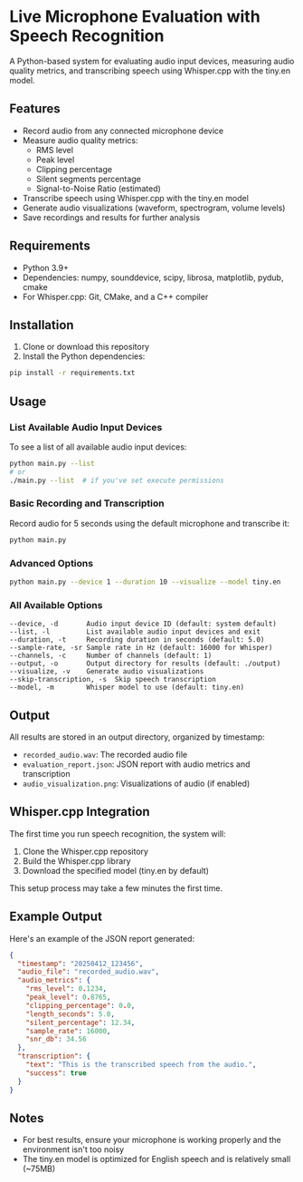 # Live Microphone Evaluation with Speech Recognition

A Python-based system for evaluating audio input devices, measuring audio quality metrics, and transcribing speech using Whisper.cpp with the tiny.en model.

## Features

- Record audio from any connected microphone device
- Measure audio quality metrics:
  - RMS level
  - Peak level
  - Clipping percentage
  - Silent segments percentage
  - Signal-to-Noise Ratio (estimated)
- Transcribe speech using Whisper.cpp with the tiny.en model
- Generate audio visualizations (waveform, spectrogram, volume levels)
- Save recordings and results for further analysis

## Requirements

- Python 3.9+
- Dependencies: numpy, sounddevice, scipy, librosa, matplotlib, pydub, cmake
- For Whisper.cpp: Git, CMake, and a C++ compiler

## Installation

1. Clone or download this repository
2. Install the Python dependencies:

```bash
pip install -r requirements.txt
```

## Usage

### List Available Audio Input Devices

To see a list of all available audio input devices:

```bash
python main.py --list
# or
./main.py --list  # if you've set execute permissions
```

### Basic Recording and Transcription

Record audio for 5 seconds using the default microphone and transcribe it:

```bash
python main.py
```

### Advanced Options

```bash
python main.py --device 1 --duration 10 --visualize --model tiny.en
```

### All Available Options

```
--device, -d       Audio input device ID (default: system default)
--list, -l         List available audio input devices and exit
--duration, -t     Recording duration in seconds (default: 5.0)
--sample-rate, -sr Sample rate in Hz (default: 16000 for Whisper)
--channels, -c     Number of channels (default: 1)
--output, -o       Output directory for results (default: ./output)
--visualize, -v    Generate audio visualizations
--skip-transcription, -s  Skip speech transcription
--model, -m        Whisper model to use (default: tiny.en)
```

## Output

All results are stored in an output directory, organized by timestamp:

- `recorded_audio.wav`: The recorded audio file
- `evaluation_report.json`: JSON report with audio metrics and transcription
- `audio_visualization.png`: Visualizations of audio (if enabled)

## Whisper.cpp Integration

The first time you run speech recognition, the system will:

1. Clone the Whisper.cpp repository
2. Build the Whisper.cpp library
3. Download the specified model (tiny.en by default)

This setup process may take a few minutes the first time.

## Example Output

Here's an example of the JSON report generated:

```json
{
  "timestamp": "20250412_123456",
  "audio_file": "recorded_audio.wav",
  "audio_metrics": {
    "rms_level": 0.1234,
    "peak_level": 0.8765,
    "clipping_percentage": 0.0,
    "length_seconds": 5.0,
    "silent_percentage": 12.34,
    "sample_rate": 16000,
    "snr_db": 34.56
  },
  "transcription": {
    "text": "This is the transcribed speech from the audio.",
    "success": true
  }
}
```

## Notes

- For best results, ensure your microphone is working properly and the environment isn't too noisy
- The tiny.en model is optimized for English speech and is relatively small (~75MB)

